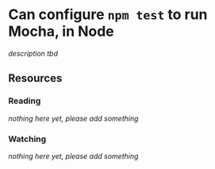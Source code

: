 # Can configure `npm test` to run Mocha, in Node
_description tbd_
## Resources
### Reading
_nothing here yet, please add something_
### Watching
_nothing here yet, please add something_
